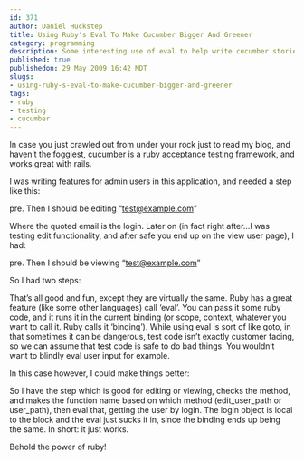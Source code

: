 ```yaml
--- 
id: 371
author: Daniel Huckstep
title: Using Ruby's Eval To Make Cucumber Bigger And Greener
category: programming
description: Some interesting use of eval to help write cucumber stories.
published: true
publishedon: 29 May 2009 16:42 MDT
slugs: 
- using-ruby-s-eval-to-make-cucumber-bigger-and-greener
tags: 
- ruby
- testing
- cucumber
---
```

In case you just crawled out from under your rock just to read my blog,
and haven’t the foggiest, [cucumber](http://cukes.info) is a ruby
acceptance testing framework, and works great with rails.

I was writing features for admin users in this application, and needed a
step like this:

pre. Then I should be editing
“[test@example.com](mailto:test@example.com)”

Where the quoted email is the login. Later on (in fact right after…I was
testing edit functionality, and after safe you end up on the view user
page), I had:

pre. Then I should be viewing
“[test@example.com](mailto:test@example.com)”

So I had two steps:

<script type="text/javascript" src="http://gist.github.com/177757.js?file=cucumber-no-eval.rb">
</script>
That’s all good and fun, except they are virtually the same. Ruby has a
great feature (like some other languages) call ‘eval’. You can pass it
some ruby code, and it runs it in the current binding (or scope,
context, whatever you want to call it. Ruby calls it ‘binding’). While
using eval is sort of like goto, in that sometimes it can be dangerous,
test code isn’t exactly customer facing, so we can assume that test code
is safe to do bad things. You wouldn’t want to blindly eval user input
for example.

In this case however, I could make things better:

<script type="text/javascript" src="http://gist.github.com/177757.js?file=cucumber-eval.rb">
</script>
So I have the step which is good for editing or viewing, checks the
method, and makes the function name based on which method
(edit\_user\_path or user\_path), then eval that, getting the user by
login. The login object is local to the block and the eval just sucks it
in, since the binding ends up being the same. In short: it just works.

Behold the power of ruby!